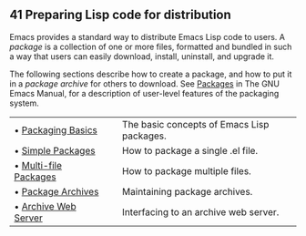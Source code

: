 

## 41 Preparing Lisp code for distribution

Emacs provides a standard way to distribute Emacs Lisp code to users. A *package* is a collection of one or more files, formatted and bundled in such a way that users can easily download, install, uninstall, and upgrade it.

The following sections describe how to create a package, and how to put it in a *package archive* for others to download. See [Packages](https://www.gnu.org/software/emacs/manual/html_node/emacs/Packages.html#Packages) in The GNU Emacs Manual, for a description of user-level features of the packaging system.

|                                                       |    |                                            |
| :---------------------------------------------------- | -- | :----------------------------------------- |
| • [Packaging Basics](Packaging-Basics.html)           |    | The basic concepts of Emacs Lisp packages. |
| • [Simple Packages](Simple-Packages.html)             |    | How to package a single .el file.          |
| • [Multi-file Packages](Multi_002dfile-Packages.html) |    | How to package multiple files.             |
| • [Package Archives](Package-Archives.html)           |    | Maintaining package archives.              |
| • [Archive Web Server](Archive-Web-Server.html)       |    | Interfacing to an archive web server.      |
